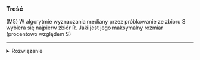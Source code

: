 ### Treść
(M5)
W algorytmie wyznaczania mediany przez próbkowanie ze zbioru S wybiera się najpierw zbiór R. Jaki jest jego maksymalny rozmiar (procentowo względem S)

------
<details><summary>Rozwiązanie</summary>
<p>

